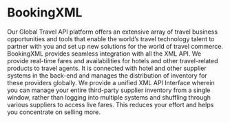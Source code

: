 # BookingXML
Our Global Travel API platform offers an extensive array of travel business opportunities and tools that enable the world’s travel technology talent to partner with you and set up new solutions for the world of travel commerce. BookingXML provides seamless integration with all the XML API. We provide real-time fares and availabilities for hotels and other travel-related products to travel agents. It is connected with hotel and other supplier systems in the back-end and manages the distribution of inventory for these providers globally. We provide a unified XML API Interface wherein you can manage your entire third-party supplier inventory from a single window, rather than logging into multiple systems and shuffling through various suppliers to access live fares. This reduces your effort and helps you concentrate on selling more.
